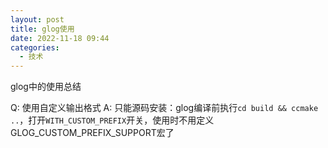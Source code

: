 ```yaml
---
layout: post
title: glog使用
date: 2022-11-18 09:44
categories:
  - 技术
---
```


glog中的使用总结
<!-- More -->

Q: 使用自定义输出格式
A: 只能源码安装：glog编译前执行`cd build && ccmake ..`，打开`WITH_CUSTOM_PREFIX`开关，使用时不用定义GLOG_CUSTOM_PREFIX_SUPPORT宏了
